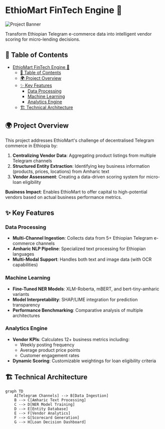 # EthioMart FinTech Engine 🚀

![Project Banner](https://via.placeholder.com/1200x400?text=EthioMart+FinTech+Engine+%7C+Telegram+Data+to+Loan+Decisions)

Transform Ethiopian Telegram e-commerce data into intelligent vendor scoring for micro-lending decisions.

## 📌 Table of Contents
- [EthioMart FinTech Engine 🚀](#ethiomart-fintech-engine-)
  - [📌 Table of Contents](#-table-of-contents)
  - [🌍 Project Overview](#-project-overview)
  - [✨ Key Features](#-key-features)
    - [Data Processing](#data-processing)
    - [Machine Learning](#machine-learning)
    - [Analytics Engine](#analytics-engine)
  - [🏗 Technical Architecture](#-technical-architecture)

## 🌍 Project Overview

This project addresses EthioMart's challenge of decentralised Telegram commerce in Ethiopia by:

1. **Centralizing Vendor Data**: Aggregating product listings from multiple Telegram channels
2. **Structured Entity Extraction**: Identifying key business information (products, prices, locations) from Amharic text
3. **Vendor Assessment**: Creating a data-driven scoring system for micro-loan eligibility

**Business Impact**: Enables EthioMart to offer capital to high-potential vendors based on actual business performance metrics.

## ✨ Key Features

### Data Processing
- **Multi-Channel Ingestion**: Collects data from 5+ Ethiopian Telegram e-commerce channels
- **Amharic NLP Pipeline**: Specialized text processing for Ethiopian languages
- **Multi-Modal Support**: Handles both text and image data (with OCR capabilities)

### Machine Learning
- **Fine-Tuned NER Models**: XLM-Roberta, mBERT, and bert-tiny-amharic variants
- **Model Interpretability**: SHAP/LIME integration for prediction transparency
- **Performance Benchmarking**: Comparative analysis of multiple architectures

### Analytics Engine
- **Vendor KPIs**: Calculates 12+ business metrics including:
  - Weekly posting frequency
  - Average product price points
  - Customer engagement rates
- **Dynamic Scoring**: Customizable weightings for loan eligibility criteria

## 🏗 Technical Architecture

```mermaid
graph TD
    A[Telegram Channels] --> B[Data Ingestion]
    B --> C[Amharic Text Processing]
    C --> D[NER Model Training]
    D --> E[Entity Database]
    E --> F[Vendor Analytics]
    F --> G[Scorecard Generation]
    G --> H[Loan Decision Dashboard]